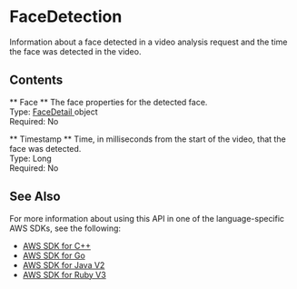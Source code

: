 # FaceDetection<a name="API_FaceDetection"></a>

Information about a face detected in a video analysis request and the time the face was detected in the video\. 

## Contents<a name="API_FaceDetection_Contents"></a>

 ** Face **   <a name="rekognition-Type-FaceDetection-Face"></a>
The face properties for the detected face\.  
Type: [ FaceDetail ](API_FaceDetail.md) object  
Required: No

 ** Timestamp **   <a name="rekognition-Type-FaceDetection-Timestamp"></a>
Time, in milliseconds from the start of the video, that the face was detected\.  
Type: Long  
Required: No

## See Also<a name="API_FaceDetection_SeeAlso"></a>

For more information about using this API in one of the language\-specific AWS SDKs, see the following:
+  [ AWS SDK for C\+\+](https://docs.aws.amazon.com/goto/SdkForCpp/rekognition-2016-06-27/FaceDetection) 
+  [ AWS SDK for Go](https://docs.aws.amazon.com/goto/SdkForGoV1/rekognition-2016-06-27/FaceDetection) 
+  [ AWS SDK for Java V2](https://docs.aws.amazon.com/goto/SdkForJavaV2/rekognition-2016-06-27/FaceDetection) 
+  [ AWS SDK for Ruby V3](https://docs.aws.amazon.com/goto/SdkForRubyV3/rekognition-2016-06-27/FaceDetection) 